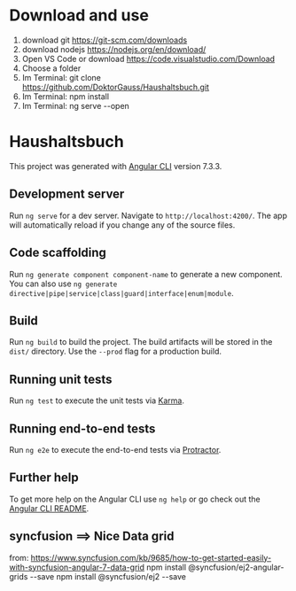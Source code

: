 
# Download and use
1. download git https://git-scm.com/downloads
2. download nodejs https://nodejs.org/en/download/
3. Open VS Code or download  https://code.visualstudio.com/Download
4. Choose a folder
5. Im Terminal: git clone https://github.com/DoktorGauss/Haushaltsbuch.git
6. Im Terminal: npm install
7. Im Terminal: ng serve --open








# Haushaltsbuch

This project was generated with [Angular CLI](https://github.com/angular/angular-cli) version 7.3.3.

## Development server

Run `ng serve` for a dev server. Navigate to `http://localhost:4200/`. The app will automatically reload if you change any of the source files.

## Code scaffolding

Run `ng generate component component-name` to generate a new component. You can also use `ng generate directive|pipe|service|class|guard|interface|enum|module`.

## Build

Run `ng build` to build the project. The build artifacts will be stored in the `dist/` directory. Use the `--prod` flag for a production build.

## Running unit tests

Run `ng test` to execute the unit tests via [Karma](https://karma-runner.github.io).

## Running end-to-end tests

Run `ng e2e` to execute the end-to-end tests via [Protractor](http://www.protractortest.org/).

## Further help

To get more help on the Angular CLI use `ng help` or go check out the [Angular CLI README](https://github.com/angular/angular-cli/blob/master/README.md).















## syncfusion ==> Nice Data grid
from: https://www.syncfusion.com/kb/9685/how-to-get-started-easily-with-syncfusion-angular-7-data-grid
           npm install @syncfusion/ej2-angular-grids --save 
           npm install @syncfusion/ej2 --save 




